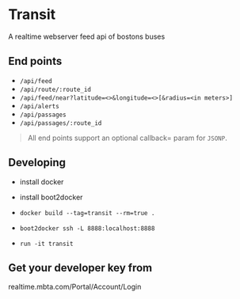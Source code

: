 Transit
==========
A realtime webserver feed api of bostons buses

## End points

* `/api/feed`
* `/api/route/:route_id`
* `/api/feed/near?latitude=<>&longitude=<>[&radius=<in meters>]`
* `/api/alerts`
* `/api/passages`
* `/api/passages/:route_id`

> All end points support an optional callback=<name> param for `JSONP`.

## Developing

* install docker
* install boot2docker

* `docker build --tag=transit --rm=true .`
* `boot2docker ssh -L 8888:localhost:8888`
* `run -it transit`

## Get your developer key from

realtime.mbta.com/Portal/Account/Login
